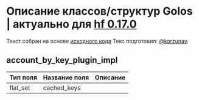 # Описание классов/структур Golos | актуально для [hf 0.17.0](https://github.com/GolosChain/golos/releases/tag/v0.17.0)
Текст собран на основе [исходного кода](https://github.com/GolosChain/golos/tree/master/plugins/account_by_key/include/golos/plugins/account_by_key/account_by_key_plugin.hpp)
Текс подготовил: [@korzunav](https://golos.io/@korzunav).
## account_by_key_plugin_impl


|Тип поля|Название поля|Описание|
|--------|-------------|--------|
|flat_set|cached_keys||
